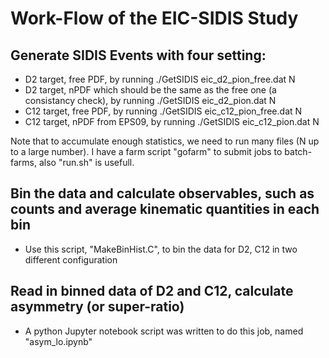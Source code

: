 # Work-Flow of the EIC-SIDIS Study

## Generate SIDIS Events with four setting:
 * D2 target, free PDF, by running ./GetSIDIS eic_d2_pion_free.dat N
 * D2 target, nPDF which should be the same as the free one (a consistancy check), by running ./GetSIDIS eic_d2_pion.dat N
 * C12 target, free PDF, by running ./GetSIDIS eic_c12_pion_free.dat N
 * C12 target, nPDF from EPS09, by running ./GetSIDIS eic_c12_pion.dat N

 Note that to accumulate enough statistics, we need to run many files (N up to a large number). 
 I have a farm script "gofarm" to submit jobs to batch-farms, also "run.sh" is usefull. 

## Bin the data and calculate observables, such as counts and average kinematic quantities in each bin
 * Use this script, "MakeBinHist.C", to bin the data for D2, C12 in two different configuration

## Read in binned data of D2 and C12, calculate asymmetry (or super-ratio)
 * A python Jupyter notebook script was written to do this job, named "asym_lo.ipynb"
 
